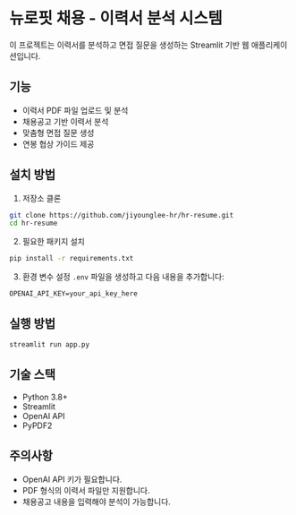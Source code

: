 # 뉴로핏 채용 - 이력서 분석 시스템

이 프로젝트는 이력서를 분석하고 면접 질문을 생성하는 Streamlit 기반 웹 애플리케이션입니다.

## 기능

- 이력서 PDF 파일 업로드 및 분석
- 채용공고 기반 이력서 분석
- 맞춤형 면접 질문 생성
- 연봉 협상 가이드 제공

## 설치 방법

1. 저장소 클론
```bash
git clone https://github.com/jiyounglee-hr/hr-resume.git
cd hr-resume
```

2. 필요한 패키지 설치
```bash
pip install -r requirements.txt
```

3. 환경 변수 설정
`.env` 파일을 생성하고 다음 내용을 추가합니다:
```
OPENAI_API_KEY=your_api_key_here
```

## 실행 방법

```bash
streamlit run app.py
```

## 기술 스택

- Python 3.8+
- Streamlit
- OpenAI API
- PyPDF2

## 주의사항

- OpenAI API 키가 필요합니다.
- PDF 형식의 이력서 파일만 지원합니다.
- 채용공고 내용을 입력해야 분석이 가능합니다. 